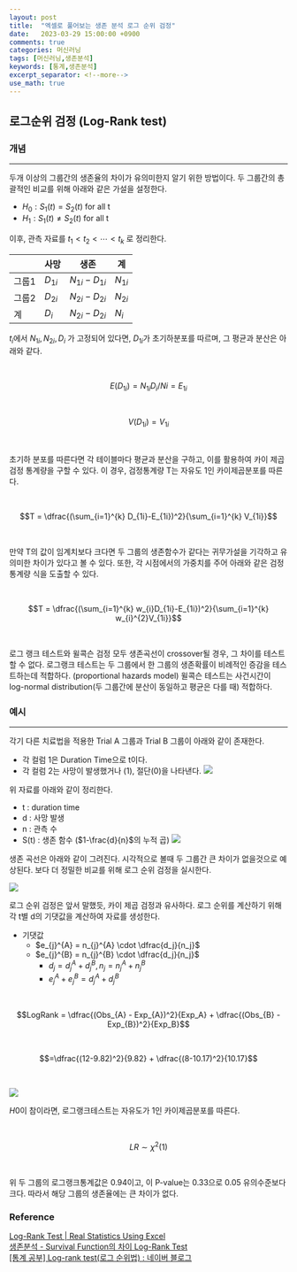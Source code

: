 ```yaml
---
layout: post
title:  "엑셀로 풀어보는 생존 분석 로그 순위 검정"
date:   2023-03-29 15:00:00 +0900
comments: true
categories: 머신러닝
tags: [머신러닝,생존분석]
keywords: [통계,생존분석]
excerpt_separator: <!--more-->
use_math: true
---
```


## 로그순위 검정 (Log-Rank test)

### 개념
---

두개 이상의 그룹간의 생존율의 차이가 유의미한지 알기 위한 방법이다.
두 그룹간의 총괄적인 비교를 위해 아래와 같은 가설을 설정한다.

- $H_0 : S_1(t) = S_2(t) \text{ for all t}$ 
- $H_1 : S_1(t) \neq S_2(t) \text{ for all t}$ 

이후, 관측 자료를 $t_1 < t_2 < \cdots < t_k$ 로 정리한다.


|       | 사망 | 생존 | 계  |
| ----- | ---- | ---- | --- |
| 그룹1 | $D_{1i}$     |   $N_{1i}-D_{1i}$   | $N_{1i}$    |
| 그룹2 |  $D_{2i}$    |   $N_{2i}-D_{2i}$   | $N_{2i}$    |
| 계    |    $D_{i}$  |   $N_{2i}-D_{2i}$   | $N_{i}$    |


$t_i$에서 $N_{1i},N_{2i},D_{i}$ 가 고정되어 있다면, $D_{1i}$가 초기하분포를 따르며, 그 평균과 분산은 아래와 같다.<br>

<br>

$$E(D_{1i}) = N_{1i}D_{i}/N{i} = E_{1i}$$

<br>

$$V(D_{1i}) = V_{1i}$$

<br>

초기하 분포를 따른다면 각 테이블마다 평균과 분산을 구하고, 이를 활용하여 카이 제곱 검정 통계량을 구할 수 있다. 이 경우, 검정통계량 T는 자유도 1인 카이제곱분포를 따른다.

<br>

$$T = \dfrac{(\sum_{i=1}^{k} D_{1i}-E_{1i})^2}{\sum_{i=1}^{k} V_{1i}}$$

<br>

만약 T의 값이 임계치보다 크다면 두 그룹의 생존함수가 같다는 귀무가설을 기각하고 유의미한 차이가 있다고 볼 수 있다. 또한, 각 시점에서의 가중치를 주어 아래와 같은 검정통계량 식을 도출할 수 있다.

<br>

$$T = \dfrac{(\sum_{i=1}^{k} w_{i}D_{1i}-E_{1i})^2}{\sum_{i=1}^{k} w_{i}^{2}V_{1i}}$$

<br>

로그 랭크 테스트와 윌콕슨 검정 모두 생존곡선이 crossover될 경우, 그 차이를 테스트할 수 없다.
로그랭크 테스트는 두 그룹에서 한 그룹의 생존확률이 비례적인 증감을 테스트하는데 적합하다. (proportional hazards model)
윌콕슨 테스트는 사건시간이 log-normal distribution(두 그룹간에 분산이 동일하고 평균은 다를 때) 적합하다.


### 예시
---

각기 다른 치료법을 적용한 Trial A 그룹과 Trial B 그룹이 아래와 같이 존재한다.
- 각 컬럼 1은 Duration Time으로 t이다.
- 각 컬럼 2는 사망이 발생했거나 (1), 절단(0)을 나타낸다.
![](https://i.imgur.com/eSbdZ1G.png)

위 자료를 아래와 같이 정리한다.
- t : duration time
- d : 사망 발생
- n : 관측 수
- S(t) : 생존 함수 ($1-\frac{d}{n}$의 누적 곱)
![](https://i.imgur.com/PH7yb8x.png)

생존 곡선은 아래와 같이 그려진다. 시각적으로 볼때 두 그룹간 큰 차이가 없을것으로 예상된다. 보다 더 정밀한 비교를 위해 로그 순위 검정을 실시한다.

![](https://i.imgur.com/6joIQbd.png)

로그 순위 검정은 앞서 말했듯, 카이 제곱 검정과 유사하다. 로그 순위를 계산하기 위해 각 t별 d의 기댓값을 계산하여 자료를 생성한다.
- 기댓값
	- $e_{j}^{A} = n_{j}^{A} \cdot \dfrac{d_j}{n_j}$  
	- $e_{j}^{B} = n_{j}^{B} \cdot \dfrac{d_j}{n_j}$  
		- $d_j = d_j^A+d_j^B, n_j = n_j^A+n_j^B$ 
		- $e_j^A + e_j^B = d_j^A + d_j^B$

<br>

$$LogRank = \dfrac{(Obs_{A} - Exp_{A})^2}{Exp_A} + \dfrac{(Obs_{B} - Exp_{B})^2}{Exp_B}$$

<br>

$$=\dfrac{(12-9.82)^2}{9.82} + \dfrac{(8-10.17)^2}{10.17}$$

<br>

![](https://i.imgur.com/xFaXp0m.png)

$H0$이 참이라면, 로그랭크테스트는 자유도가 1인 카이제곱분포를 따른다.

<br>

$$LR \sim \chi^2(1)$$

<br>

위 두 그룹의 로그랭크통계값은 0.94이고, 이 P-value는 0.33으로 0.05 유의수준보다 크다.
따라서 해당 그룹의 생존율에는 큰 차이가 없다.

### Reference

[Log-Rank Test | Real Statistics Using Excel](https://real-statistics.com/survival-analysis/kaplan-meier-procedure/log-rank-test/)<br>
[생존분석 - Survival Function의 차이 Log-Rank Test](https://boogling.tistory.com/entry/%EC%83%9D%EC%A1%B4%EB%B6%84%EC%84%9D-Survival-Function%EC%9D%98-%EC%B0%A8%EC%9D%B4-Log-Rank-Test)<br>
[[통계 공부] Log-rank test(로그 순위법) : 네이버 블로그](https://m.blog.naver.com/PostView.naver?isHttpsRedirect=true&blogId=euleekwon&logNo=221441257643)